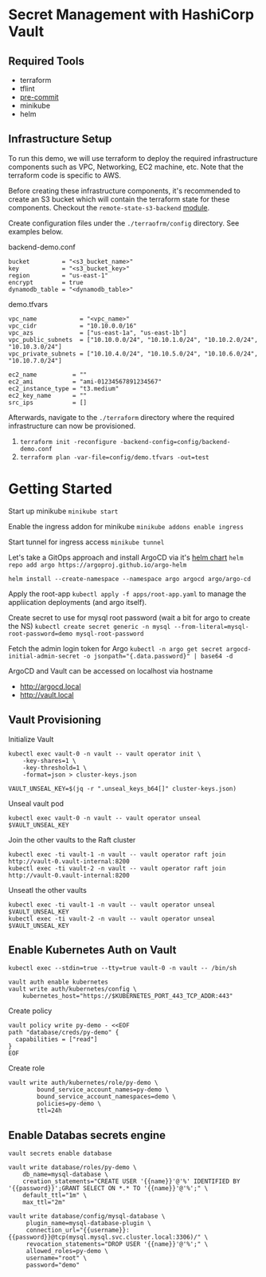 # Secret Management with HashiCorp Vault

## Required Tools
* terraform
* tflint
* [pre-commit](https://pre-commit.com/)
* minikube
* helm

## Infrastructure Setup
To run this demo, we will use terraform to deploy the required infrastructure components such as VPC, Networking, EC2 machine, etc.  Note that the terraform code is specific to AWS.

Before creating these infrastructure components, it's recommended to create an S3 bucket which will contain the terraform state for these components.  Checkout the `remote-state-s3-backend` [module](https://registry.terraform.io/modules/nozaq/remote-state-s3-backend/aws/latest).

Create configuration files under the `./terraofrm/config` directory.  See examples below.

backend-demo.conf
```
bucket         = "<s3_bucket_name>"
key            = "<s3_bucket_key>"
region         = "us-east-1"
encrypt        = true
dynamodb_table = "<dynamodb_table>"
```

demo.tfvars
```
vpc_name            = "<vpc_name>"
vpc_cidr            = "10.10.0.0/16"
vpc_azs             = ["us-east-1a", "us-east-1b"]
vpc_public_subnets  = ["10.10.0.0/24", "10.10.1.0/24", "10.10.2.0/24", "10.10.3.0/24"]
vpc_private_subnets = ["10.10.4.0/24", "10.10.5.0/24", "10.10.6.0/24", "10.10.7.0/24"]

ec2_name          = ""
ec2_ami           = "ami-01234567891234567"
ec2_instance_type = "t3.medium"
ec2_key_name      = ""
src_ips           = []
```

Afterwards, navigate to the `./terraform` directory where the required infrastructure can now be provisioned.
1. `terraform init -reconfigure -backend-config=config/backend-demo.conf`
2. `terraform plan -var-file=config/demo.tfvars -out=test`


# Getting Started
Start up minikube `minikube start`

Enable the ingress addon for minikube `minikube addons enable ingress`

Start tunnel for ingress access `minikube tunnel`

Let's take a GitOps approach and install ArgoCD via it's [helm chart](https://artifacthub.io/packages/helm/argo/argo-cd) `helm repo add argo https://argoproj.github.io/argo-helm`

`helm install --create-namespace --namespace argo argocd argo/argo-cd`

Apply the root-app `kubectl apply -f apps/root-app.yaml` to manage the appliication deployments (and argo itself).

Create secret to use for mysql root password (wait a bit for argo to create the NS) `kubectl create secret generic -n mysql --from-literal=mysql-root-password=demo mysql-root-password`

Fetch the admin login token for Argo `kubectl -n argo get secret argocd-initial-admin-secret -o jsonpath="{.data.password}" | base64 -d`

ArgoCD and Vault can be accessed on localhost via hostname
* http://argocd.local
* http://vault.local

## Vault Provisioning
Initialize Vault
```
kubectl exec vault-0 -n vault -- vault operator init \
    -key-shares=1 \
    -key-threshold=1 \
    -format=json > cluster-keys.json

VAULT_UNSEAL_KEY=$(jq -r ".unseal_keys_b64[]" cluster-keys.json)
```

Unseal vault pod
```
kubectl exec vault-0 -n vault -- vault operator unseal $VAULT_UNSEAL_KEY
```

Join the other vaults to the Raft cluster
```
kubectl exec -ti vault-1 -n vault -- vault operator raft join http://vault-0.vault-internal:8200
kubectl exec -ti vault-2 -n vault -- vault operator raft join http://vault-0.vault-internal:8200
```

Unseatl the other vaults
```
kubectl exec -ti vault-1 -n vault -- vault operator unseal $VAULT_UNSEAL_KEY
kubectl exec -ti vault-2 -n vault -- vault operator unseal $VAULT_UNSEAL_KEY
```

## Enable Kubernetes Auth on Vault
```
kubectl exec --stdin=true --tty=true vault-0 -n vault -- /bin/sh

vault auth enable kubernetes
vault write auth/kubernetes/config \
    kubernetes_host="https://$KUBERNETES_PORT_443_TCP_ADDR:443"
```
Create policy
```
vault policy write py-demo - <<EOF
path "database/creds/py-demo" {
  capabilities = ["read"]
}
EOF
```
Create role
```
vault write auth/kubernetes/role/py-demo \
        bound_service_account_names=py-demo \
        bound_service_account_namespaces=demo \
        policies=py-demo \
        ttl=24h
```

## Enable Databas secrets engine
```
vault secrets enable database

vault write database/roles/py-demo \
    db_name=mysql-database \
    creation_statements="CREATE USER '{{name}}'@'%' IDENTIFIED BY '{{password}}';GRANT SELECT ON *.* TO '{{name}}'@'%';" \
    default_ttl="1m" \
    max_ttl="2m"

vault write database/config/mysql-database \
     plugin_name=mysql-database-plugin \
     connection_url="{{username}}:{{password}}@tcp(mysql.mysql.svc.cluster.local:3306)/" \
     revocation_statements="DROP USER '{{name}}'@'%';" \
     allowed_roles=py-demo \
     username="root" \
     password="demo"
```
